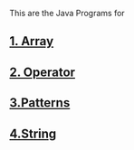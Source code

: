 This are the Java Programs for
## [1. Array](https://github.com/PrasadDayal/Java/tree/main/Array)
## [2. Operator](https://github.com/PrasadDayal/Java/tree/main/Opeartors)
## [3.Patterns](https://github.com/PrasadDayal/Java/tree/main/Patterns) 
## [4.String](https://github.com/PrasadDayal/Java/tree/main/String) 
